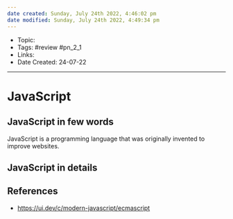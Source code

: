 ```yaml
---
date created: Sunday, July 24th 2022, 4:46:02 pm
date modified: Sunday, July 24th 2022, 4:49:34 pm
---
```


- Topic:
- Tags: #review #pn_2_1
- Links:
- Date Created: 24-07-22

---

# JavaScript

## JavaScript in few words

JavaScript is a programming language that was originally invented to improve websites.

## JavaScript in details

## References

- <https://ui.dev/c/modern-javascript/ecmascript>
